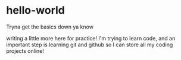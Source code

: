 # hello-world
Tryna get the basics down ya know

writing a little more here for practice! I'm trying to learn code, and an important step is learning git and github so I can store all my coding projects online!

